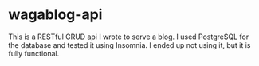 # wagablog-api

This is a RESTful CRUD api I wrote to serve a blog. I used PostgreSQL for the database and tested it using Insomnia. I ended up not using it, but it is fully functional.
